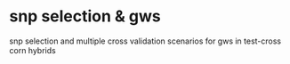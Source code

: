# snp selection & gws
 snp selection and multiple cross validation scenarios for gws in test-cross corn hybrids
